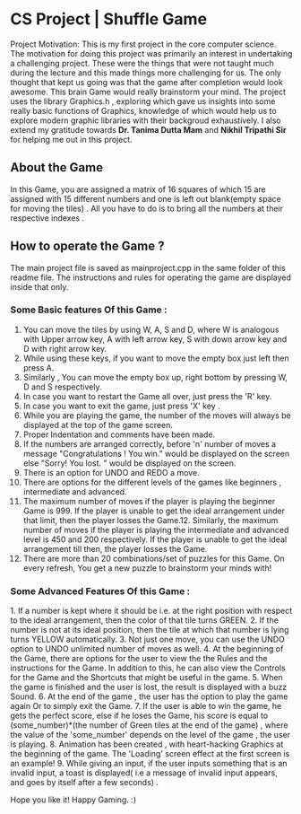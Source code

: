 <h1>CS Project | Shuffle Game
</h1>

Project Motivation: This is my first project in the core computer science. The motivation for doing this project was primarily an interest in undertaking a challenging project. These were the
things that were not taught much during the lecture and this made things more challenging for us. The only thought
that kept us going was that the game after completion would look awesome. This brain Game would really brainstorm
your mind. The project uses the library Graphics.h , exploring which gave us insights into some really basic functions of Graphics, knowledge of which would help us to explore modern graphic libraries with their backgroud exhaustively. I also extend my gratitude towards <b>Dr. Tanima Dutta Mam</b> and <b>Nikhil Tripathi Sir</b> for helping me out in this project.

<h2>About the Game</h2>
In this Game, you are assigned a matrix of 16 squares of which 15 are assigned with 15 different numbers and one is
left out blank(empty space for moving the tiles) . All you have to do is to bring all the numbers at their respective
indexes .


<h2>How to operate the Game ?</h2>
The main project file is saved as mainproject.cpp in the same folder of this readme file. The instructions and rules for
operating the game are displayed inside that only.

<h3>Some Basic features Of this Game :</h3>

1. You can move the tiles by using W, A, S and D, where W is analogous with Upper arrow key, A with left arrow
key, S with down arrow key and D with right arrow key.
2. While using these keys, if you want to move the empty box just left then press A.
3. Similarly , You can move the empty box up, right bottom by pressing W, D and S respectively.
4. In case you want to restart the Game all over, just press the 'R' key.
5. In case you want to exit the game, just press 'X' key .
6. While you are playing the game, the number of the moves will always be displayed at the top of the game screen.
7. Proper Indentation and comments have been made.
8. If the numbers are arranged correctly, before 'n' number of moves a message "Congratulations ! You win." would
be displayed on the screen else "Sorry! You lost. " would be displayed on the screen.
9. There is an option for UNDO and REDO a move.
10. There are options for the different levels of the games like beginners , intermediate and advanced.
11. The maximum number of moves if the player is playing the beginner Game is 999. If the player is unable to get the
ideal arrangement under that limit, then the player losses the Game.12. Similarly, the maximum number of moves if the player is playing the intermediate and advanced level is 450 and
200 respectively. If the player is unable to get the ideal arrangement till then, the player losses the Game.
13. There are more than 20 combinations/set of puzzles for this Game. On every refresh, You get a new puzzle to
brainstorm your minds with!


<h3>Some Advanced Features Of this Game :</h3>
1. If a number is kept where it should be i.e. at the right position with respect to the ideal arrangement, then the color
of that tile turns GREEN.
2. If the number is not at its ideal position, then the tile at which that number is lying turns YELLOW automatically.
3. Not just one move, you can use the UNDO option to UNDO unlimited number of moves as well.
4. At the beginning of the Game, there are options for the user to view the the Rules and the instructions for the Game.
In addition to this, he can also view the Controls for the Game and the Shortcuts that might be useful in the game.
5. When the game is finished and the user is lost, the result is displayed with a buzz Sound.
6. At the end of the game , the user has the option to play the game again Or to simply exit the Game.
7. If the user is able to win the game, he gets the perfect score, else if he loses the Game, his score is equal to
(some_number)*(the number of Green tiles at the end of the game) , where the value of the 'some_number' depends on
the level of the game , the user is playing.
8. Animation has been created , with heart-hacking Graphics at the beginning of the game. The 'Loading' screen effect
at the first screen is an example!
9. While giving an input, if the user inputs something that is an invalid input, a toast is displayed( i.e a message of
invalid input appears, and goes by itself after a few seconds) .

Hope you like it! 
Happy Gaming. :) 

